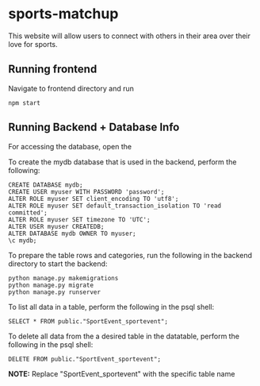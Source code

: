 # sports-matchup
This website will allow users to connect with others in their area over their love for sports.


## Running frontend
Navigate to frontend directory and run
```
npm start
```

## Running Backend + Database Info
For accessing the database, open the 

To create the mydb database that is used in the backend, perform the following:
```
CREATE DATABASE mydb;
CREATE USER myuser WITH PASSWORD 'password';
ALTER ROLE myuser SET client_encoding TO 'utf8';
ALTER ROLE myuser SET default_transaction_isolation TO 'read committed';
ALTER ROLE myuser SET timezone TO 'UTC';
ALTER USER myuser CREATEDB;
ALTER DATABASE mydb OWNER TO myuser;
\c mydb;
```

To prepare the table rows and categories, run the following in the backend directory to start the backend:
```
python manage.py makemigrations
python manage.py migrate
python manage.py runserver
```

To list all data in a table, perform the following in the psql shell:
```
SELECT * FROM public."SportEvent_sportevent";
```

To delete all data from the a desired table in the datatable, perform the following in the psql shell:
```
DELETE FROM public."SportEvent_sportevent";
```
**NOTE:** Replace "SportEvent_sportevent" with the specific table name
